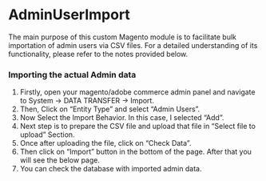 # AdminUserImport
The main purpose of this custom Magento module is to facilitate bulk importation of admin users via CSV files. For a detailed understanding of its functionality, please refer to the notes provided below.

### Importing the actual Admin data
1. Firstly, open your magento/adobe commerce admin panel and navigate to System -> DATA TRANSFER -> Import.
2. Then, Click on “Entity Type” and select “Admin Users”.
3. Now Select the Import Behavior. In this case, I selected “Add”. 
4. Next step is to prepare the CSV file and upload that file in “Select file to upload” Section.
5. Once after uploading the file, click on “Check Data”.
6. Then click on “Import” button in the bottom of the page. After that you will see the below page.
7. You can check the database with imported admin data.
 
